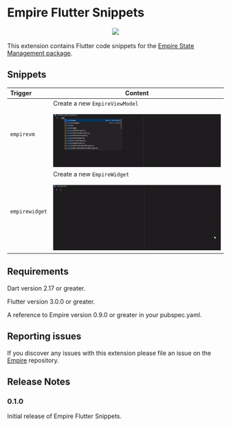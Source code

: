 # Empire Flutter Snippets

<p align="center">
    <img height="120" src="https://github.com/strivesolutions/flutter_empire/raw/main/images/EmpireLogoMD.png"/>
</p>

This extension contains Flutter code snippets for the [Empire State Management package](https://pub.dev/packages/empire).

## Snippets

| Trigger  | Content |
| :------- | ------- |
| `empirevm` | Create a new ```EmpireViewModel``` <br /><br />  ![empirevm example](./assets/empire_view_model.gif) |
| `empirewidget` | Create a new ```EmpireWidget```<br /><br />  ![empirewidget example](./assets/empire_widget.gif) |

## Requirements

Dart version 2.17 or greater.

Flutter version 3.0.0 or greater.

A reference to Empire version 0.9.0 or greater in your pubspec.yaml.

## Reporting issues

If you discover any issues with this extension please file an issue on the [Empire](https://github.com/strivesolutions/flutter_empire/issues) repository.

## Release Notes
### 0.1.0

Initial release of Empire Flutter Snippets.

